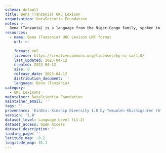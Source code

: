 ```yaml
---
schema: default
title: Bena (Tanzania) UKC Lexicon
organization: DataScientia Foundation
notes: >-
  Bena (Tanzania) is a language from the Niger-Congo family, spoken in Africa. The UKC Lexicon of Bena (Tanzania) is represented as a lexico-semantic network. It consists of words, word senses, synsets, as well as sense-level and synset-level relationships.
resources:
  - name: Bena (Tanzania) UKC Lexicon LMF format
    url: >-
      
    format: xml
    license: https://creativecommons.org/licenses/by-nc-sa/4.0/
    last_updated: 2023-04-12
    created: 2023-04-12
    size: 0
    release_date: 2023-04-12
    distribution_document: ''
    language: Bena (Tanzania)
category:
  - UKC Lexicons
maintainer: DataScientia Foundation
maintainer_email: ''
tags: ''
provenance: 'KinDiv: Kinship Diversity 1.0 by Temuulen Khishigsuren (http://ukc.disi.unitn.it/index.php/kinship/); Princeton WordNet 2.1 by Princeton University (https://wordnet.princeton.edu)'
version: '1.0'
dataset_level: Language Level (L1-2)
dataset_access: Open Access
dataset_description: ''
landing_page: ''
latitude_map: -9.2
longitude_map: 35.1
---
```

